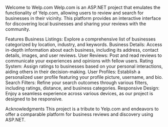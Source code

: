 Welcome to Welp.com
Welp.com is an ASP.NET project that emulates the functionality of Yelp.com, allowing users to review and search for businesses in their vicinity. This platform provides an interactive interface for discovering local businesses and sharing your reviews with the community.

Features
Business Listings: Explore a comprehensive list of businesses categorized by location, industry, and keywords.
Business Details: Access in-depth information about each business, including its address, contact details, images, and user reviews.
User Reviews: Post and read reviews to communicate your experiences and opinions with fellow users.
Rating System: Assign ratings to businesses based on your personal interactions, aiding others in their decision-making.
User Profiles: Establish a personalized user profile featuring your profile picture, username, and bio.
Search Filters: Refine your search outcomes through various filters, including ratings, distance, and business categories.
Responsive Design: Enjoy a seamless experience across various devices, as our project is designed to be responsive.



Acknowledgments
This project is a tribute to Yelp.com and endeavors to offer a comparable platform for business reviews and discovery using ASP.NET.
